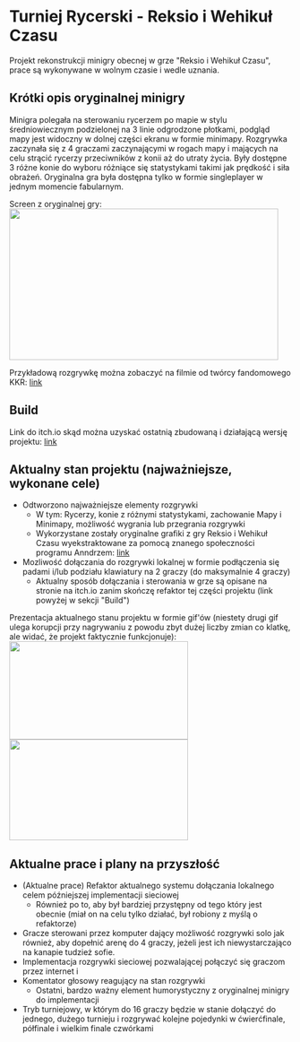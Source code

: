 # Turniej Rycerski - Reksio i Wehikuł Czasu

Projekt rekonstrukcji minigry obecnej w grze "Reksio i Wehikuł Czasu", prace są wykonywane w wolnym czasie i wedle uznania.

## Krótki opis oryginalnej minigry

Minigra polegała na sterowaniu rycerzem po mapie w stylu średniowiecznym podzielonej na 3 linie odgrodzone płotkami, podgląd mapy jest widoczny w dolnej części ekranu w formie minimapy.
Rozgrywka zaczynała się z 4 graczami zaczynającymi w rogach mapy i mających na celu strącić rycerzy przeciwników z konii aż do utraty życia.
Były dostępne 3 różne konie do wyboru różniące się statystykami takimi jak prędkość i siła obrażeń.
Oryginalna gra była dostępna tylko w formie singleplayer w jednym momencie fabularnym.

Screen z oryginalnej gry:\
<img src="https://github.com/user-attachments/assets/c2c98ec5-d173-4afc-9979-4a88dc35beac" width="480" height="270">

Przykładową rozgrywkę można zobaczyć na filmie od twórcy fandomowego KKR: [link](https://youtu.be/n0p7G_H1h70?t=4885)

## Build

Link do itch.io skąd można uzyskać ostatnią zbudowaną i działającą wersję projektu: [link](https://merloj.itch.io/turniej-rycerski-riwc)

## Aktualny stan projektu (najważniejsze, wykonane cele)

- Odtworzono najważniejsze elementy rozgrywki
  - W tym: Rycerzy, konie z różnymi statystykami, zachowanie Mapy i Minimapy, możliwość wygrania lub przegrania rozgrywki
  - Wykorzystane zostały oryginalne grafiki z gry Reksio i Wehikuł Czasu wyekstraktowane za pomocą znanego społeczności programu Anndrzem: [link](https://github.com/mysliwy112/AM-transcoder)
- Mozliwość dołączania do rozgrywki lokalnej w formie podłączenia się padami i/lub podziału klawiatury na 2 graczy (do maksymalnie 4 graczy)
  - Aktualny sposób dołączania i sterowania w grze są opisane na stronie na itch.io zanim skończę refaktor tej części projektu (link powyżej w sekcji "Build")

Prezentacja aktualnego stanu projektu w formie gif'ów (niestety drugi gif ulega korupcji przy nagrywaniu z powodu zbyt dużej liczby zmian co klatkę, ale widać, że projekt faktycznie funkcjonuje):\
<img src="https://github.com/user-attachments/assets/495fffb0-6e48-49d7-9ab4-6c9bbac14815" width="319" height="175">
<img src="https://github.com/user-attachments/assets/7596dc78-a841-446d-b94b-d28e7897c5e4" width="319" height="180">

## Aktualne prace i plany na przyszłość

- (Aktualne prace) Refaktor aktualnego systemu dołączania lokalnego celem późniejszej implementacji sieciowej
  - Również po to, aby był bardziej przystępny od tego który jest obecnie (miał on na celu tylko działać, był robiony z myślą o refaktorze)
- Gracze sterowani przez komputer dający możliwość rozgrywki solo jak również, aby dopełnić arenę do 4 graczy, jeżeli jest ich niewystarczająco na kanapie tudzież sofie.
- Implementacja rozgrywki sieciowej pozwalającej połączyć się graczom przez internet i 
- Komentator głosowy reagujący na stan rozgrywki
  - Ostatni, bardzo ważny element humorystyczny z oryginalnej minigry do implementacji
- Tryb turniejowy, w którym do 16 graczy będzie w stanie dołączyć do jednego, dużego turnieju i rozgrywać kolejne pojedynki w ćwierćfinale, półfinale i wielkim finale czwórkami

